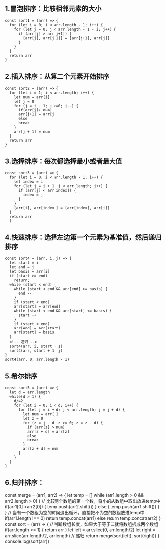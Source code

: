 ## 1.冒泡排序：比较相邻元素的大小
```
const sort1 = (arr) => {
  for (let i = 0; i < arr.length - 1; i++) {
    for (let j = 0; j < arr.length - 1 - i; j++) {
      if (arr[j] > arr[j+1]) {
        [arr[j], arr[j+1]] = [arr[j+1], arr[j]]
      }
    }
  }
  return arr
}
```
## 2.插入排序：从第二个元素开始排序
```
const sort2 = (arr) => {
  for (let i = 1; i < arr.length; i++) {
    let num = arr[i]
    let j = 0
    for (j = i - 1; j >=0; j--) {
      if(arr[j]> num) 
      arr[j+1] = arr[j]
      else
      break
    }
    arr[j + 1] = num
  }
  return arr
}
```
## 3.选择排序：每次都选择最小或者最大值
```
const sort3 = (arr) => {
  for (let i = 0; i < arr.length - 1; i++) {
    let index = i
    for (let j = i + 1; j < arr.length; j++) {
      if (arr[j] < arr[index]) {
        index = j
      }
    }
    [arr[i], arr[index]] = [arr[index], arr[i]]
  }
  return arr
  }
```
## 4.快速排序：选择左边第一个元素为基准值，然后递归排序
```
const sort4 = (arr, i, j) => {
  let start = i
  let end = j
  let basis = arr[i]
  if (start >= end)
    return;
  while (start < end) {
    while (start < end && arr[end] >= basis) {
      end --
    }
    if (start < end)
    arr[start] = arr[end]
    while (start < end && arr[start] <= basis) {
      start ++
    }
    if (start < end)
    arr[end] = arr[start]
    arr[start] = basis
  }
  <!-- 递归 -->
  sort4(arr, i, start - 1)
  sort4(arr, start + 1, j)
}
sort4(arr, 0, arr.length - 1)
```
## 5.希尔排序
```
const sort5 = (arr) => {
  let d = arr.length
  while(d > 1) {
    d/=2
    for (let i = 0; i < d; i++) {
      for (let j = i + d; j < arr.length; j = j + d) {
        let num = arr[j]
        let z = 0
        for (z = j - d; z >= 0; z = z - d) {
          if (arr[z] > num)
          arr[z + d] = arr[z]
          else 
          break
        }   
        arr[z + d] = num
      }
    }     
  }
}
```
## 6.归并排序：
const merge = (arr1, arr2) => {
  let temp = []
  while (arr1.length > 0 && arr2.length > 0) {
    // 比较两个数组的第一个数，将小的从数组中取出放进temp中
    if(arr1[0] >arr2[0]) {
      temp.push(arr2.shift())
    } else {
      temp.push(arr1.shift())
    }
  }
  // 当有一个数组为空的时候退出循环，直接把不为空的数组放进temp中
  if(arr1.length !== 0)
  return temp.concat(arr1)
  else
  return temp.concat(arr2)
}
const sort = (arr) => {
  // 判断数组长度，如果大于等于二就将数组拆成两个数组
  if(arr.length <= 1) {
    return arr
  }
  let left = arr.slice(0, arr.length/2)
  let right = arr.slice(arr.length/2, arr.length)
  // 递归
  return merge(sort(left), sort(right))
  } 
console.log(sort(arr))
